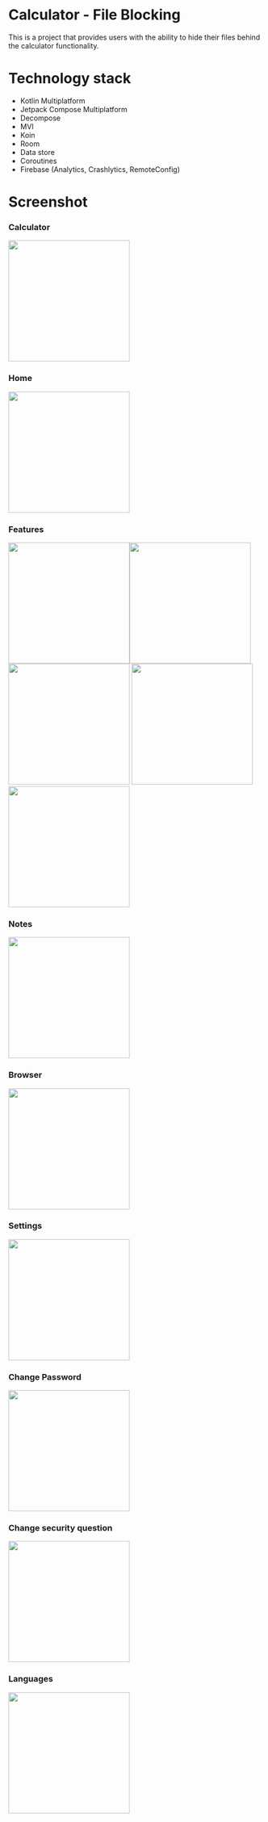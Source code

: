# Calculator - File Blocking
This is a project that provides users with the ability to hide their files behind the calculator functionality.

# Technology stack
* Kotlin Multiplatform
* Jetpack Compose Multiplatform
* Decompose
* MVI
* Koin
* Room
* Data store
* Coroutines
* Firebase (Analytics, Crashlytics, RemoteConfig)

# Screenshot
### Calculator
<!--suppress CheckImageSize -->
<img src="./screenshot/Screenshot_20250321_192454.png" width="240" alt="">

### Home
<img src="./screenshot/Screenshot_20250321_192448.png" width="240" alt="">

### Features
<img src="./screenshot/Screenshot_20250321_192401.png" width="240" alt=""><img src="./screenshot/Screenshot_20250321_192438.png" width="240" alt=""><img src="./screenshot/Screenshot_20250321_192434.png" width="240" alt="">
<img src="./screenshot/Screenshot_20250321_192416.png" width="240" alt=""><img src="./screenshot/Screenshot_20250321_192445.png" width="240" alt="">

### Notes
<img src="./screenshot/Screenshot_20250321_192410.png" width="240" alt="">

### Browser
<img src="./screenshot/Screenshot_20250321_192421.png" width="240" alt="">

### Settings
<img src="./screenshot/Screenshot_20250321_192350.png" width="240" alt="">

### Change Password
<img src="./screenshot/Screenshot_20250321_193654.png" width="240" alt="">

### Change security question
<img src="./screenshot/Screenshot_20250321_193923.png" width="240" alt="">

### Languages
<img src="./screenshot/Screenshot_20250321_192136.png" width="240" alt="">